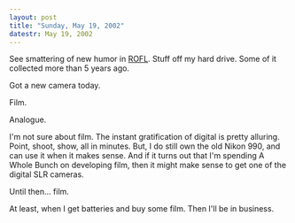 ```yaml
---
layout: post
title: "Sunday, May 19, 2002"
datestr: May 19, 2002
---
```


See smattering of new humor in <a href="/rofl/index.html">ROFL</a>. Stuff
off my hard drive. Some of it collected more than 5 years ago.

Got a new camera today.

Film.

Analogue.

I'm not sure about film. The instant gratification of digital is pretty alluring.
Point, shoot, show, all in minutes. But, I do still own the old Nikon 990, and
can use it when it makes sense. And if it turns out that I'm spending A Whole
Bunch on developing film, then it might make sense to get one of the digital
SLR cameras.

Until then... film.

At least, when I get batteries and buy some film. Then I'll be in business.

